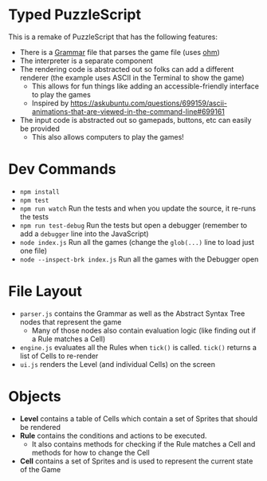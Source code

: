 # Typed PuzzleScript


This is a remake of PuzzleScript that has the following features:

- There is a [Grammar](https://en.wikipedia.org/wiki/Parsing_expression_grammar) file that parses the game file (uses [ohm](https://github.com/harc/ohm))
- The interpreter is a separate component
- The rendering code is abstracted out so folks can add a different renderer (the example uses ASCII in the Terminal to show the game)
  - This allows for fun things like adding an accessible-friendly interface to play the games
  - Inspired by https://askubuntu.com/questions/699159/ascii-animations-that-are-viewed-in-the-command-line#699161
- The input code is abstracted out so gamepads, buttons, etc can easily be provided
  - This also allows computers to play the games!

# Dev Commands

- `npm install`
- `npm test`
- `npm run watch` Run the tests and when you update the source, it re-runs the tests
- `npm run test-debug` Run the tests but open a debugger (remember to add a `debugger` line into the JavaScript)
- `node index.js` Run all the games (change the `glob(...)` line to load just one file)
- `node --inspect-brk index.js` Run all the games with the Debugger open


# File Layout

- `parser.js` contains the Grammar as well as the Abstract Syntax Tree nodes that represent the game
  - Many of those nodes also contain evaluation logic (like finding out if a Rule matches a Cell)
- `engine.js` evaluates all the Rules when `tick()` is called. `tick()` returns a list of Cells to re-render
- `ui.js` renders the Level (and individual Cells) on the screen

# Objects

- **Level** contains a table of Cells which contain a set of Sprites that should be rendered
- **Rule** contains the conditions and actions to be executed.
  - It also contains methods for checking if the Rule matches a Cell and methods for how to change the Cell
- **Cell** contains a set of Sprites and is used to represent the current state of the Game
